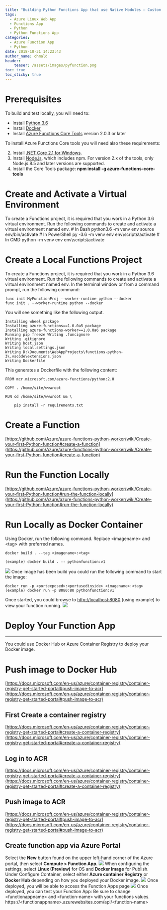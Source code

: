 ```yaml
---
title: "Building Python Functions App that use Native Modules – Custom Docker"
tags:
  - Azure Linux Web App
  - Functions App
  - Python
  - Python Functions App
categories:
  - Azure Function App
  - Python
date: 2018-10-31 14:23:43
author_name: chmald
header:
    teaser: /assets/images/pyfunction.png
toc: true
toc_sticky: true
---
```


# Prerequisites


To build and test locally, you will need to:

*   Install [Python 3.6](https://www.python.org/downloads/)
*   Install [Docker](https://docs.docker.com/docker-for-windows/install/)
*   Install [Azure Functions Core Tools](https://docs.microsoft.com/en-us/azure/azure-functions/functions-run-local) version 2.0.3 or later

To install Azure Functions Core tools you will need also these requirements:

2.  Install [.NET Core 2.1 for Windows](https://www.microsoft.com/net/download).
3.  Install [Node.js](https://docs.npmjs.com/getting-started/installing-node#osx-or-windows), which includes npm. For version 2.x of the tools, only Node.js 8.5 and later versions are supported.
4.  Install the Core Tools package: **npm install -g azure-functions-core-tools**

# Create and Activate a Virtual Environment


To create a Functions project, it is required that you work in a Python 3.6 virtual environment. Run the following commands to create and activate a virtual environment named env. # In Bash python3.6 -m venv env source env/bin/activate # In PowerShell py -3.6 -m venv env env\\scripts\\activate # In CMD python -m venv env env\\scripts\\activate

# Create a Local Functions Project


To create a Functions project, it is required that you work in a Python 3.6 virtual environment. Run the following commands to create and activate a virtual environment named env. In the terminal window or from a command prompt, run the following command:

    func init MyFunctionProj --worker-runtime python –-docker 
    func init . --worker-runtime python --docker

You will see something like the following output.

    Installing wheel package 
    Installing azure-functions==1.0.0a5 package 
    Installing azure-functions-worker==1.0.0a6 package 
    Running pip freeze Writing .funcignore 
    Writing .gitignore 
    Writing host.json 
    Writing local.settings.json 
    Writing D:\Documents\WebAppProjects\functions-python-3\.vscode\extensions.json 
    Writing Dockerfile

This generates a Dockerfile with the following content:

    FROM mcr.microsoft.com/azure-functions/python:2.0

    COPY . /home/site/wwwroot

    RUN cd /home/site/wwwroot && \

        pip install -r requirements.txt

# Create a Function


[https://github.com/Azure/azure-functions-python-worker/wiki/Create-your-first-Python-function#create-a-function](https://github.com/Azure/azure-functions-python-worker/wiki/Create-your-first-Python-function#create-a-function)

# Run the Function Locally


[https://github.com/Azure/azure-functions-python-worker/wiki/Create-your-first-Python-function#run-the-function-locally](https://github.com/Azure/azure-functions-python-worker/wiki/Create-your-first-Python-function#run-the-function-locally)

# Run Locally as Docker Container

Using Docker, run the following command. Replace \<imagename\> and \<tag\> with preferred names.

    docker build . --tag <imagename>:<tag> 

    (example) docker build . -- pythonfunction:v1

[![](/media/2018/10/dockerbuild.png)](/media/2018/10/dockerbuild.png) Once image has been build you could run the following command to start the image:

    docker run -p <portexposed>:<portusedinside> <imagename>:<tag> 
    (example) docker run -p 8080:80 pythonfunction:v1

Once started, you could browse to [http://localhost:8080](http://localhost:8080) (using example) to view your function running. [![](/media/2018/10/localtest-1.png)](/media/2018/10/localtest-1.png)

# Deploy Your Function App
------------------------

You could use Docker Hub or Azure Container Registry to deploy your Docker image.

# Push image to Docker Hub

[https://docs.microsoft.com/en-us/azure/container-registry/container-registry-get-started-portal#push-image-to-acr](https://docs.microsoft.com/en-us/azure/container-registry/container-registry-get-started-portal#push-image-to-acr)

## First Create a container registry[](https://docs.microsoft.com/en-us/azure/container-registry/container-registry-get-started-portal#create-a-container-registry)

[https://docs.microsoft.com/en-us/azure/container-registry/container-registry-get-started-portal#create-a-container-registry](https://docs.microsoft.com/en-us/azure/container-registry/container-registry-get-started-portal#create-a-container-registry)

## Log in to ACR

[https://docs.microsoft.com/en-us/azure/container-registry/container-registry-get-started-portal#create-a-container-registry](https://docs.microsoft.com/en-us/azure/container-registry/container-registry-get-started-portal#create-a-container-registry)

## Push image to ACR

[https://docs.microsoft.com/en-us/azure/container-registry/container-registry-get-started-portal#push-image-to-acr](https://docs.microsoft.com/en-us/azure/container-registry/container-registry-get-started-portal#push-image-to-acr)

## Create function app via Azure Portal

Select the **New** button found on the upper left-hand corner of the Azure portal, then select **Compute > Function App**. [![](/media/2018/10/createnew.png)](/media/2018/10/createnew.png) When configuring the settings, select **Linux (Preview)** for OS and **Docker Image** for Publish. Under Configure Container, select either **Azure container Registry** or **Docker Hub** depending on how you deployed your Docker image. [![](/media/2018/10/functionapp.png)](/media/2018/10/functionapp.png) Once deployed, you will be able to access the Function Apps page [![](/media/2018/10/functionapppage.png)](/media/2018/10/functionapppage.png) Once deployed, you can test your Function App: Be sure to change \<functionappname\> and \<function-name\> with your functions values. https://\<functionappname\>.azurewebsites.com/api/\<function-name\>